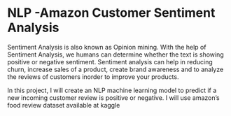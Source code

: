 # NLP -Amazon Customer Sentiment Analysis

Sentiment Analysis is also known as Opinion mining. With the help of Sentiment Analysis, we humans can determine whether the text is showing positive or negative sentiment. Sentiment analysis can help in reducing churn, increase sales of a product, create brand awareness and to analyze the reviews of customers inorder to improve your products.

In this project, I will create an NLP machine learning model to predict if a new incoming customer review is positive or negative. I will use amazon’s food review dataset available at kaggle
